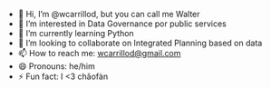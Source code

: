 - 👋 Hi, I’m @wcarrillod, but you can call me Walter
- 👀 I’m interested in Data Governance por public services
- 🌱 I’m currently learning Python
- 💞️ I’m looking to collaborate on Integrated Planning based on data
- 📫 How to reach me: wcarrillod@gmail.com
- 😄 Pronouns: he/him
- ⚡ Fun fact: I <3 chǎofàn

<!---
wcarrillod/wcarrillod is a ✨ special ✨ repository because its `README.md` (this file) appears on your GitHub profile.
You can click the Preview link to take a look at your changes.
--->
